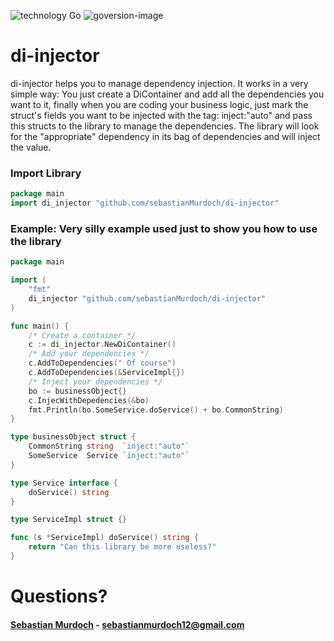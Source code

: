 ![technology Go](https://img.shields.io/badge/technology-go-blue.svg)
![goversion-image](https://img.shields.io/badge/Go-1.12+-00ADD8.svg)

# di-injector
di-injector helps you to manage dependency injection.
It works in a very simple way: You just create a DiContainer and add all the dependencies you want to it, finally when 
you are coding your business logic, just mark the struct's fields you want to be injected with the tag: inject:"auto"
and pass this structs to the library to manage the dependencies. The library will look for the "appropriate" dependency
in its bag of dependencies and will inject the value.

### Import Library
```go
package main 
import di_injector "github.com/sebastianMurdoch/di-injector"
```

### Example: Very silly example used just to show you how to use the library
```go
package main

import (
	"fmt"
	di_injector "github.com/sebastianMurdoch/di-injector"
)

func main() {
	/* Create a container */
	c := di_injector.NewDiContainer()
	/* Add your dependencies */
	c.AddToDependencies(" Of course")
	c.AddToDependencies(&ServiceImpl{})
	/* Inject your dependencies */
	bo := businessObject{}
	c.InjecWithDepedencies(&bo)
	fmt.Println(bo.SomeService.doService() + bo.CommonString)
}

type businessObject struct {
	CommonString string  `inject:"auto"`
	SomeService  Service `inject:"auto"`
}

type Service interface {
	doService() string
}

type ServiceImpl struct {}

func (s *ServiceImpl) doService() string {
	return "Can this library be more useless?"
}
```

# Questions?
#### [Sebastian Murdoch](https://github.com/sebastianMurdoch) - sebastianmurdoch12@gmail.com

